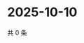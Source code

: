 # 2025-10-10

共 0 条

<!-- BEGIN ZHIHUVIDEO -->
<!-- 最后更新时间 Fri Oct 10 2025 13:11:43 GMT+0800 (China Standard Time) -->

<!-- END ZHIHUVIDEO -->
